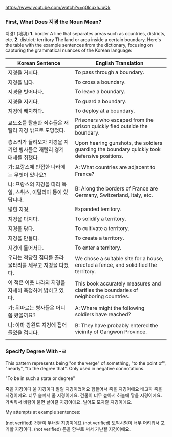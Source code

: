 https://www.youtube.com/watch?v=q0lcuxhJuQk

### First, What Does 지경 the Noun Mean?

지경1 (地境)
**1**. border
A line that separates areas such as countries, districts, etc.
**2**. district; territory
The land or area inside a certain boundary.
Here's the table with the example sentences from the dictionary, focusing on capturing the grammatical nuances of the Korean language:

| Korean Sentence                        | English Translation                                                                         |
| -------------------------------------- | ------------------------------------------------------------------------------------------- |
| 지경을 거치다.                               | To pass through a boundary.                                                                 |
| 지경을 넘다.                                | To cross a boundary.                                                                        |
| 지경을 벗어나다.                              | To leave a boundary.                                                                        |
| 지경을 지키다.                               | To guard a boundary.                                                                        |
| 지경에 배치하다.                              | To deploy at a boundary.                                                                    |
| 교도소를 탈출한 죄수들은 재빨리 지경 밖으로 도망쳤다.         | Prisoners who escaped from the prison quickly fled outside the boundary.                    |
| 총소리가 들려오자 지경을 지키던 병사들은 재빨리 경계 태세를 취했다. | Upon hearing gunshots, the soldiers guarding the boundary quickly took defensive positions. |
| 가: 프랑스에 인접한 나라에는 무엇이 있나요?              | A: What countries are adjacent to France?                                                   |
| 나: 프랑스의 지경을 따라 독일, 스위스, 이탈리아 등이 있답니다.  | B: Along the borders of France are Germany, Switzerland, Italy, etc.                        |
| 넓힌 지경.                                 | Expanded territory.                                                                         |
| 지경을 다지다.                               | To solidify a territory.                                                                    |
| 지경을 닦다.                                | To cultivate a territory.                                                                   |
| 지경을 만들다.                               | To create a territory.                                                                      |
| 지경에 들어서다.                              | To enter a territory.                                                                       |
| 우리는 적당한 집터를 골라 울타리를 세우고 지경을 다졌다.       | We chose a suitable site for a house, erected a fence, and solidified the territory.        |
| 이 책은 이웃 나라의 지경을 자세히 측정하여 밝히고 있다.       | This book accurately measures and clarifies the boundaries of neighboring countries.        |
| 가: 뒤따르는 병사들은 어디쯤 왔을까요?                 | A: Where might the following soldiers have reached?                                         |
| 나: 아마 강원도 지경에 접어들었을 겁니다.               | B: They have probably entered the vicinity of Gangwon Province.                             |
|                                        |                                                                                             |

### Specify Degree With -ㄹ

This pattern represents being "on the verge" of something, "to the point of", "nearly", "to the degree that". Only used in negative connotations.

"To be in such a state or degree"

죽을 지경이다
울 지경이다
잘릴 지경이었어요
힘들어서 죽을 지경이에요
배고파 죽을 지경이에요.
너무 슬퍼서 울 지경이에요.
건물이 너무 높아서 하늘에 닿을 지경이에요.
가벼워서 바람이 불면 날아갈 지경이에요.
빌어도 모자랄 지경이에요.

My attempts at example sentences:

(not verified) 건물이 무너질 지경이에요
(not verified) 토픽시험이 너무 어려워서 포기할 지경이다.
(not verified) 돈을 함부로 써서 가난될 지경이에요.



